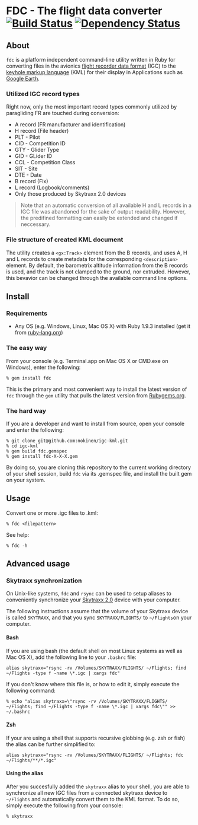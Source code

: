 # FDC - The flight data converter [![Build Status](https://secure.travis-ci.org/nokinen/igc-kml.png)](http://travis-ci.org/nokinen/igc-kml) [![Dependency Status](https://gemnasium.com/nokinen/igc-kml.png)](https://gemnasium.com/nokinen/igc-kml)

## About
`fdc` is a platform independent command-line utility written in Ruby for converting files in the avionics [flight recorder data format](http://carrier.csi.cam.ac.uk/forsterlewis/soaring/igc_file_format/igc_format_2008.html) (IGC) to the [keyhole markup language](https://developers.google.com/kml/documentation/) (KML) for their display in Applications such as [Google Earth](earth.google.com).
### Utilized IGC record types
Right now, only the most important record types commonly utilized by paragliding FR are touched during conversion:
* A record (FR manufacturer and identification)
* H record (File header)
 * PLT - Pilot
 * CID - Competition ID
 * GTY - Glider Type
 * GID - GLider ID
 * CCL - Competition Class
 * SIT - Site
 * DTE - Date
* B record (Fix)
* L record (Logbook/comments)
 * Only those produced by Skytraxx 2.0 devices

> Note that an automatic conversion of all available H and L records in a IGC file was abandoned for the sake of output readability. However, the predifined formatting can easily be extended and changed if neccessary. 

### File structure of created KML document
The utility creates a `<gx:Track>` element from the B records, and uses A, H and L records to create metadata for the corresponding `<description>` element. By default, the barometrix altitude information from the B records is used, and the track is not clamped to the ground, nor extruded. However, this bevavior can be changed through the available command line options.

## Install
### Requirements

* Any OS (e.g. Windows, Linux, Mac OS X) with Ruby 1.9.3 installed (get it from [ruby-lang.org](http://www.ruby-lang.org/en/downloads/))

### The easy way
From your console (e.g. Terminal.app on Mac OS X or CMD.exe on Windows), enter the following:
	
	% gem install fdc
	
This is the primary and most convenient way to install the latest version of `fdc` through the `gem` utility that pulls the latest version from [Rubygems.org](http://rubygems.org).

### The hard way
If you are a developer and want to install from source, open your console and enter the following:

	% git clone git@github.com:nokinen/igc-kml.git
	% cd igc-kml
	% gem build fdc.gemspec
	% gem install fdc-X-X-X.gem
	
By doing so, you are cloning this repository to the current working directory of your shell session, build `fdc` via its .gemspec file, and install the built gem on your system.

## Usage
	
Convert one or more .igc files to .kml:

	% fdc <filepattern>

See help:

	% fdc -h
	
## Advanced usage
### Skytraxx synchronization
On Unix-like systems, `fdc` and `rsync` can be used to setup aliases to conveniently synchronize your [Skytraxx 2.0](http://flugvario.de) device with your computer. 

The following instructions assume that the volume of your Skytraxx device is called `SKYTRAXX`, and that you sync `SKYTRAXX/FLIGHTS/` to `~/Flights`on your computer.

#### Bash
If you are using bash (the default shell on most Linux systems as well as Mac OS X), add the following line to your `.bashrc` file:

	alias skytraxx="rsync -rv /Volumes/SKYTRAXX/FLIGHTS/ ~/Flights; find ~/Flights -type f -name \*.igc | xargs fdc"
	
If you don't know where this file is, or how to edit it, simply execute the following command:

	% echo "alias skytraxx=\"rsync -rv /Volumes/SKYTRAXX/FLIGHTS/ ~/Flights; find ~/Flights -type f -name \*.igc | xargs fdc\"" >> ~/.bashrc

#### Zsh
If your are using a shell that supports recursive globbing (e.g. zsh or fish) the alias can be further simplified to:
	
	alias skytraxx="rsync -rv /Volumes/SKYTRAXX/FLIGHTS/ ~/Flights; fdc ~/Flights/**/*.igc"

#### Using the alias
After you succesfully added the `skytraxx` alias to your shell, you are able to synchronize all new IGC files from a connected skytraxx device to `~/Flights` and automatically convert them to the KML format. To do so, simply execute the following from your console:

	% skytraxx